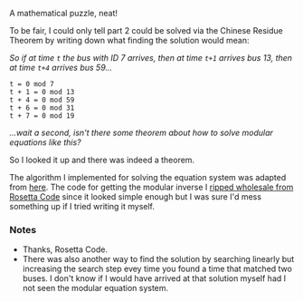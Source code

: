A mathematical puzzle, neat!

To be fair, I could only tell part 2 could be solved via the Chinese Residue Theorem by
writing down what finding the solution would mean:

_So if at time `t` the bus with ID 7 arrives, then at time `t+1` arrives bus 13, then at
time `t+4` arrives bus 59..._

```
t = 0 mod 7 
t + 1 = 0 mod 13
t + 4 = 0 mod 59
t + 6 = 0 mod 31
t + 7 = 0 mod 19
```

_...wait a second, isn't there some theorem about how to solve modular equations like
this?_

So I looked it up and there was indeed a theorem.

The algorithm I implemented for solving the equation system was adapted from
[here](https://brilliant.org/wiki/chinese-remainder-theorem/). The code for getting the
modular inverse I [ripped wholesale from Rosetta
Code](https://rosettacode.org/wiki/Modular_inverse#Haskell) since it looked simple enough
but I was sure I'd mess something up if I tried writing it myself.

### Notes
- Thanks, Rosetta Code.
- There was also another way to find the solution by searching linearly but increasing the
  search step evey time you found a time that matched two buses. I don't know if I would
  have arrived at that solution myself had I not seen the modular equation system.
